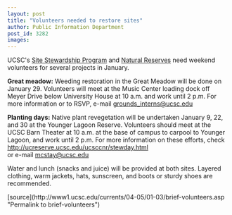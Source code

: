 ```yaml
---
layout: post
title: "Volunteers needed to restore sites"
author: Public Information Department
post_id: 3282
images:
---
```


<a name="content" id="content"></a>
<p>
  UCSC's <a href="http://ucscplant.ucsc.edu/ucscplant/Grounds/index.jsp?page=Stewardship_Program">Site Stewardship Program</a> and <a href="http://ucreserve.ucsc.edu/ucsccnr/stewday.html">Natural Reserves</a> need weekend volunteers for several projects in January.<br>
</p>
<p>
  <b>Great meadow:</b> Weeding restoration in the Great Meadow will be done on January 29. Volunteers will meet at the Music Center loading dock off Meyer Drive below University House at 10 a.m. and work until 2 p.m. For more information or to RSVP, e-mail <a href="mailto:grounds_interns@ucsc.edu">grounds_interns@ucsc.edu</a><br>
</p>
<p>
  <b>Planting days:</b> Native plant revegetation will be undertaken January 9, 22, and 30 at the Younger Lagoon Reserve. Volunteers should meet at the UCSC Barn Theater at 10 a.m. at the base of campus to carpool to Younger Lagoon, and work until 2 p.m. For more information on these efforts, check <a href="http://ucreserve.ucsc.edu/ucsccnr/stewday.html">http://ucreserve.ucsc.edu/ucsccnr/stewday.html</a><br>
  or e-mail <a href="mailto:mcstay@ucsc.edu">mcstay@ucsc.edu</a>
</p>
<p>
  Water and lunch (snacks and juice) will be provided at both sites. Layered clothing, warm jackets, hats, sunscreen, and boots or sturdy shoes are recommended.<br>
</p>
[source](http://www1.ucsc.edu/currents/04-05/01-03/brief-volunteers.asp "Permalink to brief-volunteers")

